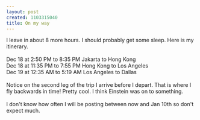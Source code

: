 ```yaml
--- 
layout: post
created: 1103315040
title: On my way
---
```

I leave in about 8 more hours.  I should probably get some sleep.  Here is my itinerary.
<br />
<br />Dec 18 at  2:50 PM to 8:35 PM Jakarta to Hong Kong
<br />Dec 18 at 11:35 PM to 7:55 PM Hong Kong to Los Angeles
<br />Dec 19 at 12:35 AM to 5:19 AM Los Angeles to Dallas
<br />
<br />Notice on the second leg of the trip I arrive before I depart.  That is where I fly backwards in time! Pretty cool.  I think Einstein was on to something.
<br />
<br />I don't know how often I will be posting between now and Jan 10th so don't expect much.
